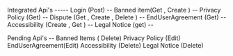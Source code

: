 Integrated Api's -----
Login (Post)  --
Banned item(Get , Create ) --
Privacy Policy (Get) --
Dispute (Get , Create , Delete ) --
EndUserAgreement (Get) --
Accessibility (Create , Get ) --
Legal Notice (get) --


Pending Api's --
Banned Items ( Delete)
Privacy Policy (Edit)
EndUserAgreement(Edit)
Accessibility (Delete)
Legal Notice (Delete)